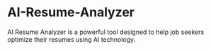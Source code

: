 # AI-Resume-Analyzer
AI Resume Analyzer is a powerful tool designed to help job seekers optimize their resumes using AI technology.
